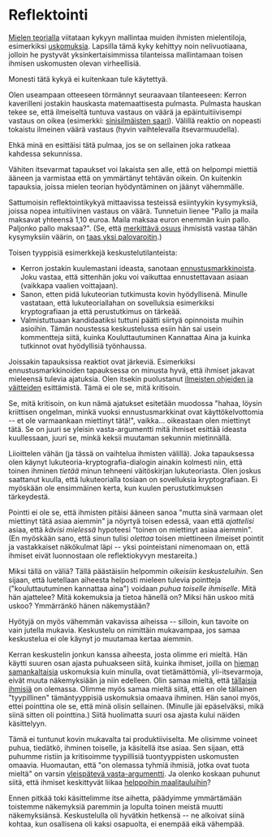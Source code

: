 # Reflektointi

[Mielen teorialla](https://en.wikipedia.org/wiki/Theory_of_mind) viitataan kykyyn mallintaa muiden ihmisten mielentiloja, esimerkiksi [uskomuksia](). Lapsilla tämä kyky kehittyy noin nelivuotiaana, jolloin he pystyvät yksinkertaisimmissa tilanteissa mallintamaan toisen ihmisen uskomusten olevan virheellisiä.

Monesti tätä kykyä ei kuitenkaan tule käytettyä.

Olen useampaan otteeseen törmännyt seuraavaan tilanteeseen: Kerron kaverilleni jostakin hauskasta matemaattisesta pulmasta. Pulmasta hauskan tekee se,  että ilmeiseltä tuntuva vastaus on väärä ja epäintuitiivisempi vastaus on oikea (esimerkki: [sinisilmäisten saari]()). Välillä reaktio on nopeasti tokaistu ilmeinen väärä vastaus (hyvin vaihtelevalla itsevarmuudella).

Ehkä minä en esittäisi tätä pulmaa, jos se on sellainen joka ratkeaa kahdessa sekunnissa.

Vähiten itsevarmat tapaukset voi lakaista sen alle, että on helpompi miettiä ääneen ja varmistaa että on ymmärtänyt tehtävän oikein. On kuitenkin tapauksia, joissa mielen teorian hyödyntäminen on jäänyt vähemmälle.

Sattumoisin reflektointikykyä mittaavissa testeissä esiintyykin kysymyksiä, joissa nopea intuitiivinen vastaus on väärä. Tunnetuin lienee "Pallo ja maila maksavat yhteensä 1,10 euroa. Maila maksaa euron enemmän kuin pallo. Paljonko pallo maksaa?". (Se, että [merkittävä osuus](https://www.sciencedirect.com/science/article/pii/S0010027723000148?) ihmisistä vastaa tähän kysymyksiin väärin, on [taas yksi palovaroitin]().)

Toisen tyyppisiä esimerkkejä keskustelutilanteista:

- Kerron jostakin kuulemastani ideasta, sanotaan [ennustusmarkkinoista](). Joku vastaa, että sittenhän joku voi vaikuttaa ennustettavaan asiaan (vaikkapa vaalien voittajaan).
- Sanon, etten pidä lukuteorian tutkimusta kovin hyödyllisenä. Minulle vastataan, että lukuteoriallahan on sovelluksia esimerkiksi kryptografiaan ja että perustutkimus on tärkeää.
- Valmistuttuaan kandidaatiksi tuttuni päätti siirtyä opinnoista muihin asioihin. Tämän noustessa keskustelussa esiin hän sai usein kommentteja siitä, kuinka Kouluttautuminen Kannattaa Aina ja kuinka tutkinnot ovat hyödyllisiä työnhaussa.

Joissakin tapauksissa reaktiot ovat järkeviä. Esimerkiksi ennustusmarkkinoiden tapauksessa on minusta hyvä, että ihmiset jakavat mieleensä tulevia ajatuksia. Olen itsekin puolustanut [ilmeisten ohjeiden ja väitteiden]() esittämistä. Tämä ei ole se, mitä kritisoin.

Se, mitä kritisoin, on kun nämä ajatukset esitetään muodossa "hahaa, löysin kriittisen ongelman, minkä vuoksi ennustusmarkkinat ovat käyttökelvottomia -- et ole varmaankaan miettinyt tätä!", vaikka... oikeastaan olen miettinyt tätä. Se on juuri se yleisin vasta-argumentti mitä ihmiset esittää ideasta kuullessaan, juuri se, minkä keksii muutaman sekunnin mietinnällä.

Liioittelen vähän (ja tässä on vaihtelua ihmisten välillä). Joka tapauksessa olen käynyt lukuteoria-kryptografia-dialogin ainakin kolmesti niin, että toinen ihminen *tietää* minun tehneeni väitöskirjan lukuteoriasta. Olen joskus saattanut kuulla, että lukuteorialla tosiaan on sovelluksia kryptografiaan. Ei myöskään ole ensimmäinen kerta, kun kuulen perustutkimuksen tärkeydestä.

Pointti ei ole se, että ihmisten pitäisi ääneen sanoa "mutta sinä varmaan olet miettinyt tätä asiaa aiemmin" ja nöyrtyä toisen edessä, vaan että *ajattelisi* asiaa, että *kävisi mielessä* hypoteesi "toinen on miettinyt asiaa aiemmin". (En myöskään sano, että sinun tulisi *olettaa* toisen miettineen ilmeiset pointit ja vastakkaiset näkökulmat läpi -- yksi pointeistani nimenomaan on, että ihmiset eivät luonnostaan ole reflektiokyvyn mestareita.)

Miksi tällä on väliä? Tällä päästäisiin helpommin *oikeisiin keskusteluihin*. Sen sijaan, että luetellaan aiheesta helposti mieleen tulevia pointteja ("kouluttautuminen kannattaa aina") voidaan *puhua toiselle ihmiselle*. Mitä hän ajattelee? Mitä kokemuksia ja tietoa hänellä on? Miksi hän uskoo mitä uskoo? Ymmärränkö hänen näkemystään?

Hyötyjä on myös vähemmän vakavissa aiheissa -- silloin, kun tavoite on vain jutella mukavia. Keskustelu on nimittäin mukavampaa, jos samaa keskustelua ei ole käynyt jo muutamaa kertaa aiemmin.

Kerran keskustelin jonkun kanssa aiheesta, josta olimme eri mieltä. Hän käytti suuren osan ajasta puhuakseen siitä, kuinka ihmiset, joilla on [hieman samankaltaisia]() uskomuksia kuin minulla, ovat tietämättömiä, yli-itsevarmoja, eivät muuta näkemyksiään ja niin edelleen. Olin samaa mieltä, että [tällaisia ihmisiä]() on olemassa. Olimme myös samaa mieltä siitä, että en ole tällainen "tyypillinen" tämäntyyppisiä uskomuksia omaava ihminen. Hän sanoi myös, ettei pointtina ole se, että minä olisin sellainen. (Minulle jäi epäselväksi, mikä siinä sitten oli pointtina.) Siitä huolimatta suuri osa ajasta kului näiden käsittelyyn.

Tämä ei tuntunut kovin mukavalta tai produktiiviselta. Me olisimme voineet puhua, tiedätkö, ihminen toiselle, ja käsitellä itse asiaa. Sen sijaan, että puhumme ristiin ja kritisoimme tyypillisiä tuontyyppisten uskomusten omaavia. Huomautan, että "on olemassa tyhmiä ihmisiä, jotka ovat tuota mieltä" on varsin [yleispätevä vasta-argumentti](). Ja olenko koskaan puhunut siitä, että ihmiset keskittyvät liikaa [helppoihin maalitauluihin]()?

Ennen pitkää toki käsittelimme itse aihetta, päädyimme ymmärtämään toistemme näkemyksiä paremmin ja lopulta toinen meistä muutti näkemyksiänsä. Keskustelulla oli hyvätkin hetkensä -- ne alkoivat siinä kohtaa, kun osallisena oli kaksi osapuolta, ei enempää eikä vähempää.
